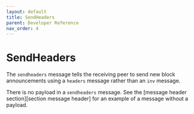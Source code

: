 ```yaml
---
layout: default
title: SendHeaders
parent: Developer Reference
nav_order: 4
---
```


SendHeaders
==============

The `sendheaders` message tells the receiving peer to send new block
announcements using a `headers` message rather than an `inv` message.

There is no payload in a `sendheaders` message.  See the [message header
section][section message header] for an example of a message without a payload.
